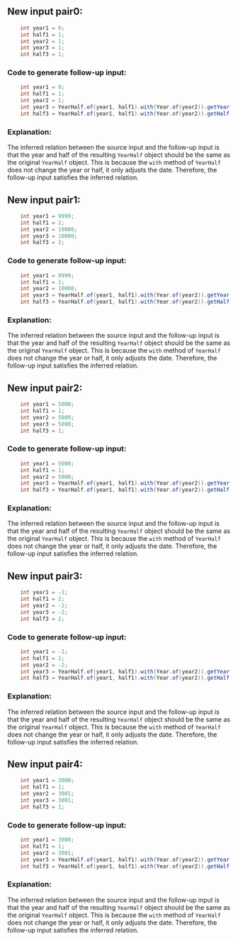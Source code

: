 ## New input pair0:
```java
    int year1 = 0;
    int half1 = 1;
    int year2 = 1;
    int year3 = 1;
    int half3 = 1;
```
### Code to generate follow-up input:
```java
    int year1 = 0;
    int half1 = 1;
    int year2 = 1;
    int year3 = YearHalf.of(year1, half1).with(Year.of(year2)).getYear();
    int half3 = YearHalf.of(year1, half1).with(Year.of(year2)).getHalf().getValue();
```
### Explanation:
The inferred relation between the source input and the follow-up input is that the year and half of the resulting `YearHalf` object should be the same as the original `YearHalf` object. This is because the `with` method of `YearHalf` does not change the year or half, it only adjusts the date. Therefore, the follow-up input satisfies the inferred relation.

## New input pair1:
```java
    int year1 = 9999;
    int half1 = 2;
    int year2 = 10000;
    int year3 = 10000;
    int half3 = 2;
```
### Code to generate follow-up input:
```java
    int year1 = 9999;
    int half1 = 2;
    int year2 = 10000;
    int year3 = YearHalf.of(year1, half1).with(Year.of(year2)).getYear();
    int half3 = YearHalf.of(year1, half1).with(Year.of(year2)).getHalf().getValue();
```
### Explanation:
The inferred relation between the source input and the follow-up input is that the year and half of the resulting `YearHalf` object should be the same as the original `YearHalf` object. This is because the `with` method of `YearHalf` does not change the year or half, it only adjusts the date. Therefore, the follow-up input satisfies the inferred relation.

## New input pair2:
```java
    int year1 = 5000;
    int half1 = 1;
    int year2 = 5000;
    int year3 = 5000;
    int half3 = 1;
```
### Code to generate follow-up input:
```java
    int year1 = 5000;
    int half1 = 1;
    int year2 = 5000;
    int year3 = YearHalf.of(year1, half1).with(Year.of(year2)).getYear();
    int half3 = YearHalf.of(year1, half1).with(Year.of(year2)).getHalf().getValue();
```
### Explanation:
The inferred relation between the source input and the follow-up input is that the year and half of the resulting `YearHalf` object should be the same as the original `YearHalf` object. This is because the `with` method of `YearHalf` does not change the year or half, it only adjusts the date. Therefore, the follow-up input satisfies the inferred relation.

## New input pair3:
```java
    int year1 = -1;
    int half1 = 2;
    int year2 = -2;
    int year3 = -2;
    int half3 = 2;
```
### Code to generate follow-up input:
```java
    int year1 = -1;
    int half1 = 2;
    int year2 = -2;
    int year3 = YearHalf.of(year1, half1).with(Year.of(year2)).getYear();
    int half3 = YearHalf.of(year1, half1).with(Year.of(year2)).getHalf().getValue();
```
### Explanation:
The inferred relation between the source input and the follow-up input is that the year and half of the resulting `YearHalf` object should be the same as the original `YearHalf` object. This is because the `with` method of `YearHalf` does not change the year or half, it only adjusts the date. Therefore, the follow-up input satisfies the inferred relation.

## New input pair4:
```java
    int year1 = 3000;
    int half1 = 1;
    int year2 = 3001;
    int year3 = 3001;
    int half3 = 1;
```
### Code to generate follow-up input:
```java
    int year1 = 3000;
    int half1 = 1;
    int year2 = 3001;
    int year3 = YearHalf.of(year1, half1).with(Year.of(year2)).getYear();
    int half3 = YearHalf.of(year1, half1).with(Year.of(year2)).getHalf().getValue();
```
### Explanation:
The inferred relation between the source input and the follow-up input is that the year and half of the resulting `YearHalf` object should be the same as the original `YearHalf` object. This is because the `with` method of `YearHalf` does not change the year or half, it only adjusts the date. Therefore, the follow-up input satisfies the inferred relation.
